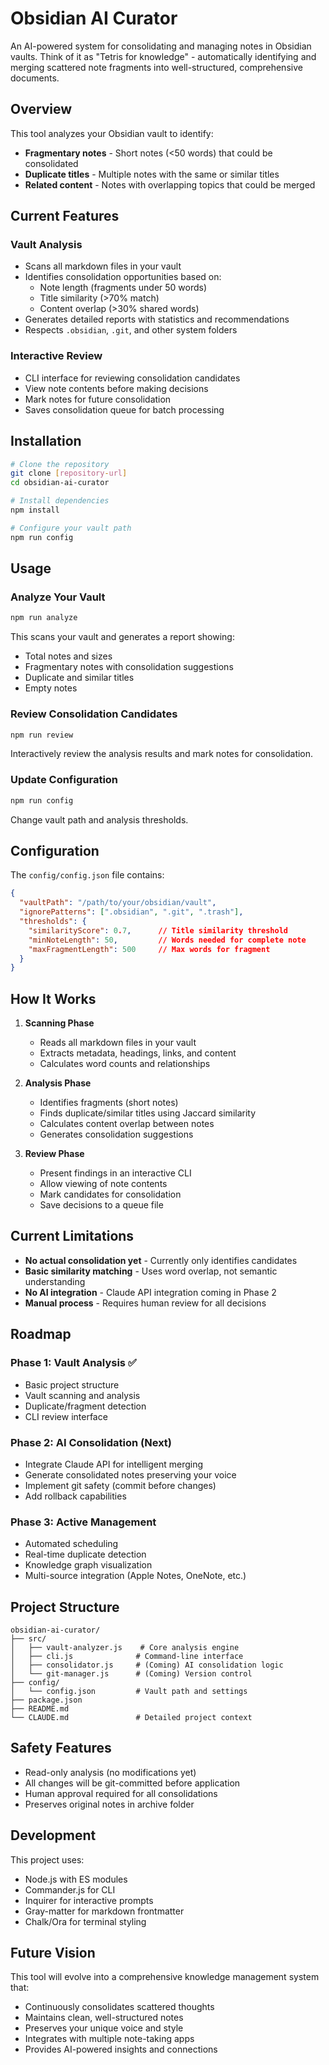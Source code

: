 # Obsidian AI Curator

An AI-powered system for consolidating and managing notes in Obsidian vaults. Think of it as "Tetris for knowledge" - automatically identifying and merging scattered note fragments into well-structured, comprehensive documents.

## Overview

This tool analyzes your Obsidian vault to identify:
- **Fragmentary notes** - Short notes (<50 words) that could be consolidated
- **Duplicate titles** - Multiple notes with the same or similar titles
- **Related content** - Notes with overlapping topics that could be merged

## Current Features

### Vault Analysis
- Scans all markdown files in your vault
- Identifies consolidation opportunities based on:
  - Note length (fragments under 50 words)
  - Title similarity (>70% match)
  - Content overlap (>30% shared words)
- Generates detailed reports with statistics and recommendations
- Respects `.obsidian`, `.git`, and other system folders

### Interactive Review
- CLI interface for reviewing consolidation candidates
- View note contents before making decisions
- Mark notes for future consolidation
- Saves consolidation queue for batch processing

## Installation

```bash
# Clone the repository
git clone [repository-url]
cd obsidian-ai-curator

# Install dependencies
npm install

# Configure your vault path
npm run config
```

## Usage

### Analyze Your Vault
```bash
npm run analyze
```
This scans your vault and generates a report showing:
- Total notes and sizes
- Fragmentary notes with consolidation suggestions
- Duplicate and similar titles
- Empty notes

### Review Consolidation Candidates
```bash
npm run review
```
Interactively review the analysis results and mark notes for consolidation.

### Update Configuration
```bash
npm run config
```
Change vault path and analysis thresholds.

## Configuration

The `config/config.json` file contains:
```json
{
  "vaultPath": "/path/to/your/obsidian/vault",
  "ignorePatterns": [".obsidian", ".git", ".trash"],
  "thresholds": {
    "similarityScore": 0.7,      // Title similarity threshold
    "minNoteLength": 50,         // Words needed for complete note
    "maxFragmentLength": 500     // Max words for fragment
  }
}
```

## How It Works

1. **Scanning Phase**
   - Reads all markdown files in your vault
   - Extracts metadata, headings, links, and content
   - Calculates word counts and relationships

2. **Analysis Phase**
   - Identifies fragments (short notes)
   - Finds duplicate/similar titles using Jaccard similarity
   - Calculates content overlap between notes
   - Generates consolidation suggestions

3. **Review Phase**
   - Present findings in an interactive CLI
   - Allow viewing of note contents
   - Mark candidates for consolidation
   - Save decisions to a queue file

## Current Limitations

- **No actual consolidation yet** - Currently only identifies candidates
- **Basic similarity matching** - Uses word overlap, not semantic understanding
- **No AI integration** - Claude API integration coming in Phase 2
- **Manual process** - Requires human review for all decisions

## Roadmap

### Phase 1: Vault Analysis ✅
- Basic project structure
- Vault scanning and analysis
- Duplicate/fragment detection
- CLI review interface

### Phase 2: AI Consolidation (Next)
- Integrate Claude API for intelligent merging
- Generate consolidated notes preserving your voice
- Implement git safety (commit before changes)
- Add rollback capabilities

### Phase 3: Active Management
- Automated scheduling
- Real-time duplicate detection
- Knowledge graph visualization
- Multi-source integration (Apple Notes, OneNote, etc.)

## Project Structure

```
obsidian-ai-curator/
├── src/
│   ├── vault-analyzer.js    # Core analysis engine
│   ├── cli.js              # Command-line interface
│   ├── consolidator.js     # (Coming) AI consolidation logic
│   └── git-manager.js      # (Coming) Version control
├── config/
│   └── config.json         # Vault path and settings
├── package.json
├── README.md
└── CLAUDE.md               # Detailed project context
```

## Safety Features

- Read-only analysis (no modifications yet)
- All changes will be git-committed before application
- Human approval required for all consolidations
- Preserves original notes in archive folder

## Development

This project uses:
- Node.js with ES modules
- Commander.js for CLI
- Inquirer for interactive prompts
- Gray-matter for markdown frontmatter
- Chalk/Ora for terminal styling

## Future Vision

This tool will evolve into a comprehensive knowledge management system that:
- Continuously consolidates scattered thoughts
- Maintains clean, well-structured notes
- Preserves your unique voice and style
- Integrates with multiple note-taking apps
- Provides AI-powered insights and connections